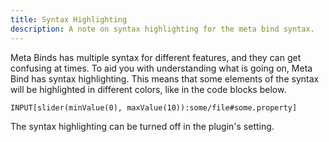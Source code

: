 ```yaml
---
title: Syntax Highlighting
description: A note on syntax highlighting for the meta bind syntax.
---
```


Meta Binds has multiple syntax for different features, and they can get confusing at times.
To aid you with understanding what is going on, Meta Bind has syntax highlighting.
This means that some elements of the syntax will be highlighted in different colors, like in the code blocks below.

```meta-bind
INPUT[slider(minValue(0), maxValue(10)):some/file#some.property]
```

The syntax highlighting can be turned off in the plugin's setting.

